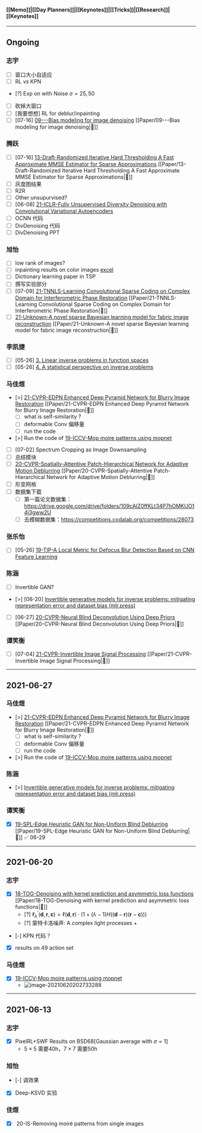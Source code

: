 #### [[Memo]]|[[Day Planners]]|[[Keynotes]]|[[Tricks]]|[[Research]]|[[Keynotes]]
---
## Ongoing
### 志宇
- [ ] 窗口大小自适应
- [ ] RL $vs$ KPN
- [?] Exp on with Noise $\sigma=25,50$
- [ ] 砍掉大窗口
- [ ]  [我要想想] RL for deblur/inpainting
- [ ] [07-16] [09---Bias modeling for image denoising](zotero://select/library/items/Y4WY4Y3K) [[Paper/09---Bias modeling for image denoising|📘]]

### 腾跃
- [ ] [07-16] [13-Draft-Randomized Iterative Hard Thresholding A Fast Approximate MMSE Estimator for Sparse Approximations](zotero://select/library/items/HJYJGI25) [[Paper/13-Draft-Randomized Iterative Hard Thresholding A Fast Approximate MMSE Estimator for Sparse Approximations|📘]]
- [ ] 灰度图结果
- [ ] R2R
 - [ ] Other unsupurvised?
 - [ ] [06-08] [21-ICLR-Fully Unsupervised Diversity Denoising with Convolutional Variational Autoencoders](zotero://select/library/items/Q585L6GP)
- [ ] OCNN 代码
- [ ] DivDenoising 代码
- [ ] DivDenoising PPT

### 旭怡
- [ ] low rank of images?
- [ ] inpainting results on color images [excel]()
- [ ] Dictionary learning paper in TSP
- [ ] 撰写实验部分
- [ ] [07-09] [21-TNNLS-Learning Convolutional Sparse Coding on Complex Domain for Interferometric Phase Restoration](zotero://select/library/items/RTS3643V) [[Paper/21-TNNLS-Learning Convolutional Sparse Coding on Complex Domain for Interferometric Phase Restoration|📘]]
- [ ] [21-Unknown-A novel sparse Bayesian learning model for fabric image reconstruction](zotero://select/library/items/KXVTEAXY) [[Paper/21-Unknown-A novel sparse Bayesian learning model for fabric image reconstruction|📘]]
### 李凯捷
- [ ] [05-26] [3. Linear inverse problems in function spaces ](https://tristanvanleeuwen.github.io/IP_and_Im_Lectures/ip_function_spaces.html)
- [ ] [05-26] [4. A statistical perspective on inverse problems](https://tristanvanleeuwen.github.io/IP_and_Im_Lectures/statistical_perspective.html)

### 马佳煜
- [>] [21-CVPR-EDPN Enhanced Deep Pyramid Network for Blurry Image Restoration](zotero://select/library/items/GZPW6M32) [[Paper/21-CVPR-EDPN Enhanced Deep Pyramid Network for Blurry Image Restoration|📘]]
    - [ ] what is self-similarity ?
    - [ ] deformable Conv 偏移量
    - [ ] run the code
- [>] Run the code of [19-ICCV-Mop moire patterns using mopnet](zotero://select/library/items/SKIMCYH4)
- [ ] [07-02] Spectrum Cropping as Image Downsampling
- [ ] 总结模块
- [ ] [20-CVPR-Spatially-Attentive Patch-Hierarchical Network for Adaptive Motion Deblurring](zotero://select/library/items/FXGPYFKY) [[Paper/20-CVPR-Spatially-Attentive Patch-Hierarchical Network for Adaptive Motion Deblurring|📘]]
- [ ] 形变网格
- [ ] 数据集下载
    - [ ] 第一篇论文数据集：https://drive.google.com/drive/folders/109cAIZ0ffKLt34P7hOMKUO14j3gww2U
    - [ ] 去模糊数据集：https://competitions.codalab.org/competitions/28073
### 张乐怡
- [ ] [05-26] [19-TIP-A Local Metric for Defocus Blur Detection Based on CNN Feature Learning](zotero://select/library/itemxs/6TNKU4W8)
### 陈涵
- [ ] Invertible GAN? 
- [>] [06-20] [Invertible generative models for inverse problems: mitigating representation error and dataset bias (mlr.press)](http://proceedings.mlr.press/v119/asim20a.html)
- [ ] [06-27] [20-CVPR-Neural Blind Deconvolution Using Deep Priors](zotero://select/library/items/PKJCRR9M) [[Paper/20-CVPR-Neural Blind Deconvolution Using Deep Priors|📘]]
### 谭笑衡
- [ ] [07-04] [21-CVPR-Invertible Image Signal Processing](zotero://select/library/items/ZP9Z6ZIK) [[Paper/21-CVPR-Invertible Image Signal Processing|📘]]
---
## 2021-06-27
### 马佳煜
- [>] [21-CVPR-EDPN Enhanced Deep Pyramid Network for Blurry Image Restoration](zotero://select/library/items/GZPW6M32) [[Paper/21-CVPR-EDPN Enhanced Deep Pyramid Network for Blurry Image Restoration|📘]]
    - [ ] what is self-similarity ?
    - [ ] deformable Conv 偏移量
    - [ ] run the code
- [>] Run the code of [19-ICCV-Mop moire patterns using mopnet](zotero://select/library/items/SKIMCYH4)
### 陈涵
- [>] [Invertible generative models for inverse problems: mitigating representation error and dataset bias (mlr.press)](http://proceedings.mlr.press/v119/asim20a.html)
### 谭笑衡
- [x] [19-SPL-Edge Heuristic GAN for Non-Uniform Blind Deblurring](zotero://select/library/items/HSDUYRD8) [[Paper/19-SPL-Edge Heuristic GAN for Non-Uniform Blind Deblurring|📘]] ✅ 06-29
---
## 2021-06-20
### 志宇
- [x] [18-TOG-Denoising with kernel prediction and asymmetric loss functions](zotero://select/library/items/QRFZYQL7) [[Paper/18-TOG-Denoising with kernel prediction and asymmetric loss functions|📘]]
    - [?] $\ell_{\lambda}^{\prime}(\mathbf{d}, \mathbf{r}, \mathbf{c})=\ell(\mathbf{d}, \mathbf{r}) \cdot(1+(\lambda-1) H((\mathbf{d}-\mathbf{r})(\mathbf{r}-\mathbf{c})))$
    - [?] 蒙特卡洛噪声: A complex light processes        + 
- [-] KPN 代码？
- [x] results on 49 action set
### 马佳煜
- [x] [19-ICCV-Mop moire patterns using mopnet](zotero://select/library/items/SKIMCYH4)
  + ![image-20210620202733288](https://pan.ruotao.tech/index.php/apps/sharingpath/TOTAL/Notes/.pic/2021-06-16/image-20210620202733288.png)
---
## 2021-06-13
### 志宇
- [x] PixelRL+SWF Results on BSD68[Gaussian average with $\sigma=1$]
    + $5\times5$ 需要40h，$7\times 7$ 需要50h
### 旭怡
+   [-] 调效果
+   [x] Deep-KSVD 实验
### 佳煜
+   [x]  20-IS-Removing moiré patterns from single images
